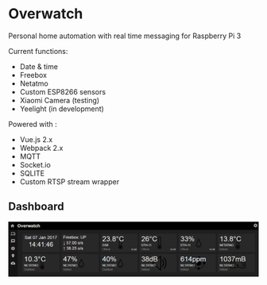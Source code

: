 # Overwatch
Personal home automation with real time messaging for Raspberry Pi 3

Current functions:
- Date & time
- Freebox
- Netatmo
- Custom ESP8266 sensors
- Xiaomi Camera (testing)
- Yeelight (in development)

Powered with :
- Vue.js 2.x
- Webpack 2.x
- MQTT
- Socket.io
- SQLITE
- Custom RTSP stream wrapper

## Dashboard

![scheme](https://github.com/Wifsimster/overwatch/blob/master/cover.png)
